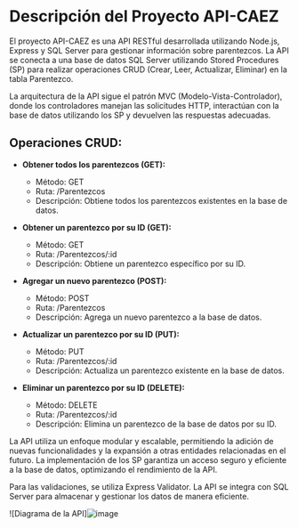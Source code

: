 # Descripción del Proyecto API-CAEZ

El proyecto API-CAEZ es una API RESTful desarrollada utilizando Node.js, Express y SQL Server para gestionar información sobre parentezcos. La API se conecta a una base de datos SQL Server utilizando Stored Procedures (SP) para realizar operaciones CRUD (Crear, Leer, Actualizar, Eliminar) en la tabla Parentezco.

La arquitectura de la API sigue el patrón MVC (Modelo-Vista-Controlador), donde los controladores manejan las solicitudes HTTP, interactúan con la base de datos utilizando los SP y devuelven las respuestas adecuadas.

## Operaciones CRUD:

- **Obtener todos los parentezcos (GET):**
  - Método: GET
  - Ruta: /Parentezcos
  - Descripción: Obtiene todos los parentezcos existentes en la base de datos.

- **Obtener un parentezco por su ID (GET):**
  - Método: GET
  - Ruta: /Parentezcos/:id
  - Descripción: Obtiene un parentezco específico por su ID.

- **Agregar un nuevo parentezco (POST):**
  - Método: POST
  - Ruta: /Parentezcos
  - Descripción: Agrega un nuevo parentezco a la base de datos.

- **Actualizar un parentezco por su ID (PUT):**
  - Método: PUT
  - Ruta: /Parentezcos/:id
  - Descripción: Actualiza un parentezco existente en la base de datos.

- **Eliminar un parentezco por su ID (DELETE):**
  - Método: DELETE
  - Ruta: /Parentezcos/:id
  - Descripción: Elimina un parentezco de la base de datos por su ID.

La API utiliza un enfoque modular y escalable, permitiendo la adición de nuevas funcionalidades y la expansión a otras entidades relacionadas en el futuro. La implementación de los SP garantiza un acceso seguro y eficiente a la base de datos, optimizando el rendimiento de la API.

Para las validaciones, se utiliza Express Validator. La API se integra con SQL Server para almacenar y gestionar los datos de manera eficiente.

![Diagrama de la API]![image](https://github.com/JeffreyMardoqueo-17/API-CAEZ-/assets/126411958/17a08ec7-d0da-4d07-8be5-c380ba24864a)


